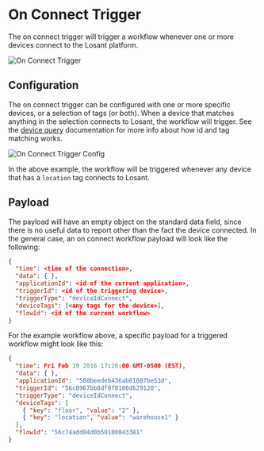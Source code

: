 # On Connect Trigger

The on connect trigger will trigger a workflow whenever one or more devices connect to the Losant platform.

![On Connect Trigger](/images/workflows/triggers/on-connect-trigger.png "On Connect Trigger")

## Configuration

The on connect trigger can be configured with one or more specific devices, or a selection of tags (or both).  When a device that matches anything in the selection connects to Losant, the workflow will trigger.  See the [device query](/devices/device-queries/) documentation for more info about how id and tag matching works.

![On Connect Trigger Config](/images/workflows/triggers/on-connect-trigger-config.png "On Connect Trigger Config")

In the above example, the workflow will be triggered whenever any device that has a `location` tag connects to Losant.

## Payload

The payload will have an empty object on the standard data field, since there is no useful data to report other than the fact the device connected.  In the general case, an on connect workflow payload will look like the following:

```json
{
  "time": <time of the connection>,
  "data": { },
  "applicationId": <id of the current application>,
  "triggerId": <id of the triggering device>,
  "triggerType": "deviceIdConnect",
  "deviceTags": [<any tags for the device>],
  "flowId": <id of the current workflow>
}
```

For the example workflow above, a specific payload for a triggered workflow might look like this:

```json
{
  "time": Fri Feb 19 2016 17:26:00 GMT-0500 (EST),
  "data": { },
  "applicationId": "568beedeb436ab01007be53d",
  "triggerId": "56c8967bb8df0f0100d629120",
  "triggerType": "deviceIdConnect",
  "deviceTags": [
    { "key": "floor", "value": "2" },
    { "key": "location", "value": "warehouse1" }
  ],
  "flowId": "56c74add04d0b50100043381"
}
```
